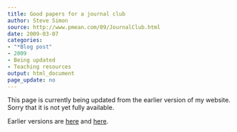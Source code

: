 ```yaml
---
title: Good papers for a journal club
author: Steve Simon
source: http://www.pmean.com/09/JournalClub.html
date: 2009-03-07
categories:
- "*Blog post"
- 2009
- Being updated
- Teaching resources
output: html_document
page_update: no
---
```


This page is currently being updated from the earlier version of my website. Sorry that it is not yet fully available.

<!---More--->

Earlier versions are [here][sim1] and [here][sim2].

[sim1]: http://www.pmean.com/09/JournalClub.html
[sim2]: http://new.pmean.com/journal-club/
